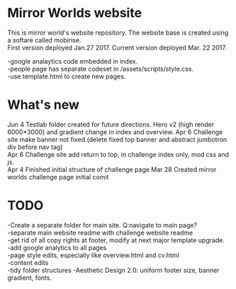 # Mirror Worlds website
This is mirror world's website repository. The website base is created using a softare called mobirise.  
First version deployed Jan.27 2017. Current version deployed Mar. 22 2017.

-google analaytics code embedded in index.  
-people page has separate codeset in /assets/scripts/style.css.  
-use template.html to create new pages.  

# What's new
Jun 4 Testlab folder created for future directions.
	  Hero v2 (high render 6000*3000) and gradient change in index and overview.
Apr 6 Challenge site make banner not fixed.(delete fixed top banner and abstract jumbotron div before nav tag)    
Apr 6 Challenge site add return to top, in challenge index only, mod css and js.  
Apr 4 Finished initial structure of challenge page
Mar 28 Created mirror worlds challenge page initial comit 


# TODO

-Create a separate folder for main site. Q:navigate to main page?  
-separate main website readme with challenge website readme  
-get rid of all copy rights at footer, modify at next major template upgrade.  
-add google analytics to all pages  
-page style edits, especially like overview.html and cv.html  
-content edits  
-tidy folder structures
-Aesthetic Design 2.0: uniform footer size, banner gradient, fonts.






